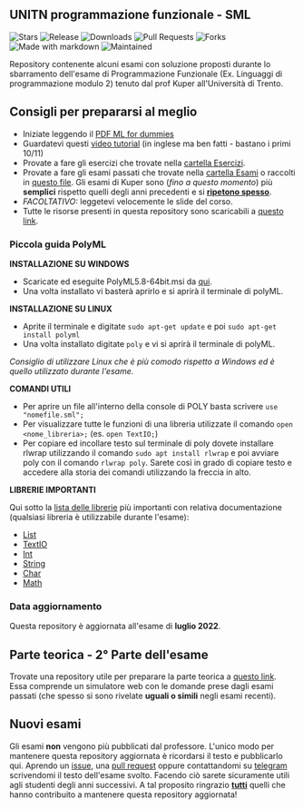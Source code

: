 ## UNITN programmazione funzionale - SML

![Stars](https://img.shields.io/github/stars/pater999/UNITN-linguaggi-programmazione-SML.svg) ![Release](https://img.shields.io/github/release/pater999/UNITN-linguaggi-programmazione-SML.svg) ![Downloads](https://img.shields.io/github/downloads/pater999/UNITN-linguaggi-programmazione-SML/total.svg) ![Pull Requests](https://img.shields.io/github/issues-pr-closed/pater999/UNITN-linguaggi-programmazione-SML.svg) ![Forks](https://img.shields.io/github/forks/pater999/UNITN-linguaggi-programmazione-SML.svg) ![Made with markdown](https://img.shields.io/badge/Made%20with-Markdown-1f425f.svg) ![Maintained](https://img.shields.io/badge/Maintained%3F-yes-green.svg)

Repository contenente alcuni esami con soluzione proposti durante lo sbarramento dell'esame di Programmazione Funzionale (Ex. Linguaggi di programmazione modulo 2) tenuto dal prof Kuper all'Università di Trento.

## Consigli per prepararsi al meglio

- Iniziate leggendo il [PDF ML for dummies](https://github.com/Pater999/UNITN-linguaggi-programmazione-SML/blob/master/ML%20for%20Dummies.pdf)
- Guardatevi questi [video tutorial](https://www.youtube.com/playlist?list=PL-eVNDa9MNJczU4ZjhJDT8rIcCa12DyAx) (in inglese ma ben fatti - bastano i primi 10/11)
- Provate a fare gli esercizi che trovate nella [cartella Esercizi](https://github.com/Pater999/UNITN-linguaggi-programmazione-SML/tree/master/Esercizi).
- Provate a fare gli esami passati che trovate nella [cartella Esami](https://github.com/Pater999/UNITN-linguaggi-programmazione-SML/tree/master/Esami) o raccolti in [questo file](https://github.com/Pater999/UNITN-linguaggi-programmazione-SML/blob/master/Esami/Esami.md). 
  Gli esami di Kuper sono (_fino a questo momento_) più **semplici** rispetto quelli degli anni precedenti e si <u>**ripetono spesso**</u>.
- _FACOLTATIVO:_ leggetevi velocemente le slide del corso.
- Tutte le risorse presenti in questa repository sono scaricabili a [questo link](https://github.com/Pater999/UNITN-linguaggi-programmazione-SML/releases).

### Piccola guida PolyML

**INSTALLAZIONE SU WINDOWS**

- Scaricate ed eseguite PolyML5.8-64bit.msi da [qui](https://github.com/polyml/polyml/releases).
- Una volta installato vi basterà aprirlo e si aprirà il terminale di polyML.

**INSTALLAZIONE SU LINUX**

- Aprite il terminale e digitate `sudo apt-get update` e poi `sudo apt-get install polyml`
- Una volta installato digitate `poly` e vi si aprirà il terminale di polyML.

_Consiglio di utilizzare Linux che è più comodo rispetto a Windows ed è quello utilizzato durante l'esame._<br>

**COMANDI UTILI**

- Per aprire un file all'interno della console di POLY basta scrivere `use "nomefile.sml";`
- Per visualizzare tutte le funzioni di una libreria utilizzate il comando `open <nome_libreria>;` (es. `open TextIO;`)
- Per copiare ed incollare testo sul terminale di poly dovete installare rlwrap utilizzando il comando `sudo apt install rlwrap` e poi avviare poly con il comando `rlwrap poly`. Sarete così in grado di copiare testo e accedere alla storia dei comandi utilizzando la freccia in alto.

**LIBRERIE IMPORTANTI**

Qui sotto la [lista delle librerie](https://www.itu.dk/~sestoft/mosmllib/index.html) più importanti con relativa documentazione (qualsiasi libreria è utilizzabile durante l'esame):

- [List](https://www.itu.dk/~sestoft/mosmllib/List.html)
- [TextIO](https://www.itu.dk/~sestoft/mosmllib/TextIO.html)
- [Int](https://www.itu.dk/~sestoft/mosmllib/Int.html)
- [String](https://www.itu.dk/~sestoft/mosmllib/String.html)
- [Char](https://www.itu.dk/~sestoft/mosmllib/Char.html)
- [Math](https://www.itu.dk/~sestoft/mosmllib/Math.html)

### Data aggiornamento
Questa repository è aggiornata all'esame di **luglio 2022**.
## Parte teorica - 2° Parte dell'esame

Trovate una repository utile per preparare la parte teorica a [questo link](https://github.com/Pater999/UNITN-lingprog-simulatore-mod2). Essa comprende un simulatore web con le domande prese dagli esami passati (che spesso si sono rivelate **uguali o simili** negli esami recenti).

## Nuovi esami

Gli esami **non** vengono più pubblicati dal professore. L'unico modo per mantenere questa repository aggiornata è ricordarsi il testo e pubblicarlo qui. Aprendo un [issue](https://github.com/Pater999/UNITN-linguaggi-programmazione-SML/issues), una [pull request](https://github.com/Pater999/UNITN-linguaggi-programmazione-SML/pulls) oppure contattandomi su [telegram](https://t.me/pater999) scrivendomi il testo dell'esame svolto. Facendo ciò sarete sicuramente utili agli studenti degli anni successivi. A tal proposito ringrazio **<u>tutti</u>** quelli che hanno contribuito a mantenere questa repository aggiornata!